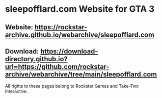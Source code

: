 # sleepofflard.com Website for GTA 3

## Website: https://rockstar-archive.github.io/webarchive/sleepofflard.com

## Download: https://download-directory.github.io?url=https://github.com/rockstar-archive/webarchive/tree/main/sleepofflard.com


All rights to these pages belong to Rockstar Games and Take-Two Interactive.
